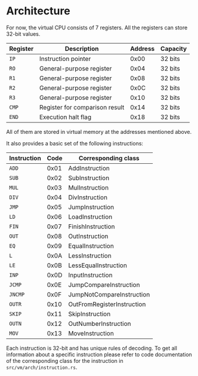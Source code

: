 # Architecture
For now, the virtual CPU consists of 7 registers.
All the registers can store 32-bit values.

| Register | Description                    | Address | Capacity |
|----------|--------------------------------|---------|----------|
| `IP`     | Instruction pointer            | 0x00    | 32 bits  |
| `RO`     | General-purpose register       | 0x04    | 32 bits  |
| `R1`     | General-purpose register       | 0x08    | 32 bits  |
| `R2`     | General-purpose register       | 0x0C    | 32 bits  |
| `R3`     | General-purpose register       | 0x10    | 32 bits  |
| `CMP`    | Register for comparison result | 0x14    | 32 bits  |
| `END`    | Execution halt flag            | 0x18    | 32 bits  |

All of them are stored in virtual memory at the
addresses mentioned above.

It also provides a basic set of the following instructions:

| Instruction | Code | Corresponding class        |
|-------------|------|----------------------------|
| `ADD`       | 0x01 | AddInstruction             |
| `SUB`       | 0x02 | SubInstruction             |
| `MUL`       | 0x03 | MulInstruction             |
| `DIV`       | 0x04 | DivInstruction             |
| `JMP`       | 0x05 | JumpInstruction            |
| `LD`        | 0x06 | LoadInstruction            |
| `FIN`       | 0x07 | FinishInstruction          |
| `OUT`       | 0x08 | OutInstruction             |
| `EQ`        | 0x09 | EqualInstruction           |
| `L`         | 0x0A | LessInstruction            |
| `LE`        | 0x0B | LessEqualInstruction       |
| `INP`       | 0x0D | InputInstruction           |
| `JCMP`      | 0x0E | JumpCompareInstruction     |
| `JNCMP`     | 0x0F | JumpNotCompareInstruction  |
| `OUTR`      | 0x10 | OutFromRegisterInstruction |
| `SKIP`      | 0x11 | SkipInstruction            |
| `OUTN`      | 0x12 | OutNumberInstruction       |
| `MOV`       | 0x13 | MoveInstruction            |

Each instruction is 32-bit and has unique rules of decoding. To get all information about
a specific instruction please refer to code documentation of the corresponding class
for the instruction in `src/vm/arch/instruction.rs`.